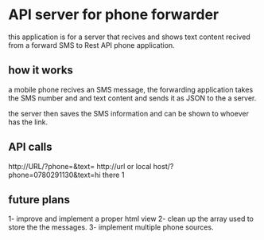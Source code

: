 # API server for phone forwarder

this application is for a server that recives and shows text content recived from a forward SMS to Rest API phone application.


## how it works
a mobile phone recives an SMS message, the forwarding application takes the SMS number and and text content and sends it as JSON to the a server.

the server then saves the SMS information and can be shown to whoever has the link.

## API calls 
http://URL/?phone=<phone>&text=<text>
http://url or local host/?phone=0780291130&text=hi there 1



## future plans
1- improve and implement a proper html view 
2- clean up the array used to store the the messages.
3- implement multiple phone sources.